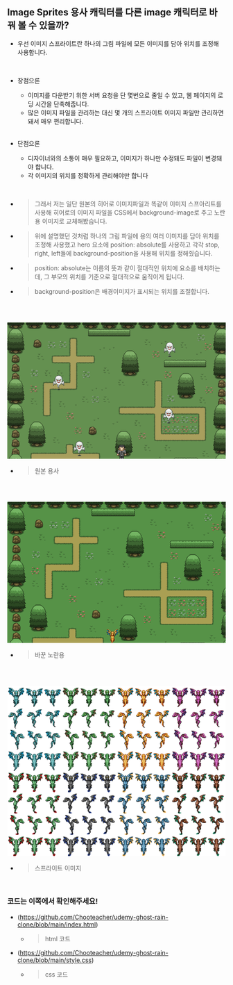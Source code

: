 ## Image Sprites 용사 캐릭터를 다른 image 캐릭터로 바꿔 볼 수 있을까?

- 우선 이미지 스프라이트란 하나의 그림 파일에 모든 이미지를 담아 위치를 조정해 사용합니다.

<br>

- 장점으론

  - 이미지를 다운받기 위한 서버 요청을 단 몇번으로 줄일 수 있고, 웹 페이지의 로딩 시간을 단축해줍니다.
  - 많은 이미지 파일을 관리하는 대신 몇 개의 스프라이트 이미지 파일만 관리하면 돼서 매우 편리합니다.

  <br>

- 단점으론
  - 디자이너와의 소통이 매우 필요하고, 이미지가 하나만 수정돼도 파일이 변경돼야 합니다.
  - 각 이미지의 위치를 정확하게 관리해야만 합니다

<br>

- > 그래서 저는 일단 원본의 히어로 이미지파일과 똑같이 이미지 스프아리트를 사용해 히어로의 이미지 파일을 CSS에서 background-image로 주고 노란 용 이미지로 교체해봤습니다.
- > 위에 설명했던 것처럼 하나의 그림 파일에 용의 여러 이미지를 담아 위치를 조정해 사용했고 hero 요소에 position: absolute를 사용하고 각각 stop, right, left들에 background-position을 사용해 위치를 정해줬습니다.

- > position: absolute는 이름의 뜻과 같이 절대적인 위치에 요소를 배치하는데, 그 부모의 위치를 기준으로 절대적으로 움직이게 됩니다.

- > background-position은 배경이미지가 표시되는 위치를 조절합니다.

<br>
<br>

![s](./img/hero.png)

- > 원본 용사

<br>
<br>

![s](./img/dragon.png)

- > 바꾼 노란용

<br>
<br>

![s](./img/hero1.png)

- > 스프라이트 이미지

<br>

### 코드는 이쪽에서 확인해주세요!

- (https://github.com/Chooteacher/udemy-ghost-rain-clone/blob/main/index.html)

  - > html 코드

- (https://github.com/Chooteacher/udemy-ghost-rain-clone/blob/main/style.css)

  - > css 코드
